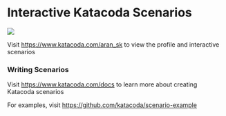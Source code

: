 # Interactive Katacoda Scenarios

[![](http://shields.katacoda.com/katacoda/aran_sk/count.svg)](https://www.katacoda.com/aran_sk "Get your profile on Katacoda.com")

Visit https://www.katacoda.com/aran_sk to view the profile and interactive scenarios

### Writing Scenarios
Visit https://www.katacoda.com/docs to learn more about creating Katacoda scenarios

For examples, visit https://github.com/katacoda/scenario-example
